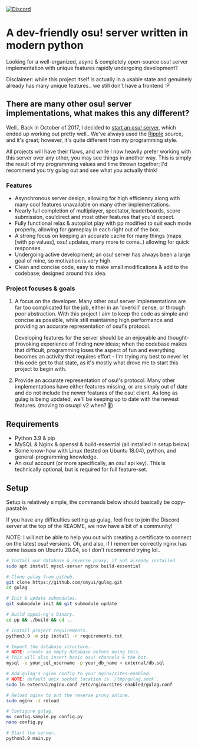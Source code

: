 [![Discord](https://discordapp.com/api/guilds/748687781605408908/widget.png?style=shield)](https://discord.gg/ShEQgUx)

# A dev-friendly osu! server written in modern python

Looking for a well-organized, async & completely open-source osu! server implementation with unique features rapidly undergoing development?

Disclaimer: while this project itself is actually in a usable state and genuinely already has many unique features.. we still don't have a frontend :P

## There are many other osu! server implementations, what makes this any different?

Well.. Back in October of 2017, I decided to [start an osu! server](https://akatsuki.pw), which ended up working out pretty well..
We've always used the [Ripple](https://github.com/osuripple) source, and it's great; however, it's quite different from my programming style.

All projects will have their flaws, and while I now heavily prefer working with this server over any other, you may see things in another way.
This is simply the result of my programming values and time thrown together; I'd recommend you try gulag out and see what you actually think!

### Features

- Asynchronous server design, allowing for high efficiency along with many cool features unavailable on many other implementations.
- Nearly full completion of multiplayer, spectator, leaderboards, score submission, osu!direct and most other features that you'd expect.
- Fully functional relax & autopilot play with pp modified to suit each mode properly, allowing for gameplay in each right out of the box.
- A strong focus on keeping an accurate cache for many things (maps [with pp values], osu! updates, many more to come..) allowing for quick responses.
- Undergoing active development; an osu! server has always been a large goal of mine, so motivation is very high.
- Clean and concise code, easy to make small modifications & add to the codebase; designed around this idea.

### Project focuses & goals

1. A focus on the developer. Many other osu! server implementations are far too complicated for the job, either in an
   'overkill' sense, or through poor abstraction. With this project I aim to keep the code as simple and concise as
   possible, while still maintaining high performance and providing an accurate representation of osu!'s protocol.

   Developing features for the server should be an enjoyable and thought-provoking experience of finding new ideas;
   when the codebase makes that difficult, programming loses the aspect of fun and everything becomes an activity
   that requires effort - I'm trying my best to never let this code get to that state, as it's mostly what drove me to
   start this project to begin with.

2. Provide an accurate representation of osu!'s protocol. Many other implementations have either features missing, or
   are simply out of date and do not include the newer features of the osu! client. As long as gulag is being updated,
   we'll be keeping up to date with the newest features. (moving to osuapi v2 when? :eyes:)

## Requirements

- Python 3.9 & pip
- MySQL & Nginx & openssl & build-essential (all installed in setup below)
- Some know-how with Linux (tested on Ubuntu 18.04), python, and general-programming knowledge.
- An osu! account (or more specifically, an osu! api key). This is technically optional, but is required for full feature-set.

## Setup

Setup is relatively simple, the commands below should basically be copy-pastable.

If you have any difficulties setting up gulag, feel free to join the Discord server at the top of the README, we now have a bit of a community!

NOTE: I will not be able to help you out with creating a certificate to connect on the latest osu! versions.
Oh, and also, if I remember correctly nginx has some issues on Ubuntu 20.04, so I don't recommend trying lol..
```sh
# Install our database & reverse proxy, if not already installed.
sudo apt install mysql-server nginx build-essential

# Clone gulag from github.
git clone https://github.com/cmyui/gulag.git
cd gulag

# Init & update submodules.
git submodule init && git submodule update

# Build oppai-ng's binary.
cd pp && ./build && cd ..

# Install project requirements.
python3.9 -m pip install -r requirements.txt

# Import the database structure.
# NOTE: create an empty database before doing this.
# This will also insert basic osu! channels & the bot.
mysql -u your_sql_username -p your_db_name < external/db.sql

# Add gulag's nginx config to your nginx/sites-enabled.
# NOTE: default unix socket location is `/tmp/gulag.sock`.
sudo ln external/nginx.conf /etc/nginx/sites-enabled/gulag.conf

# Reload nginx to put the reverse proxy online.
sudo nginx -s reload

# Configure gulag.
mv config.sample.py config.py
nano config.py

# Start the server.
python3.9 main.py
```
